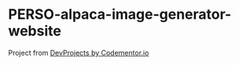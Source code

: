 # PERSO-alpaca-image-generator-website

Project from [DevProjects by Codementor.io](https://www.codementor.io/projects/web/alpaca-image-generator-website-ce2oc0eus8)